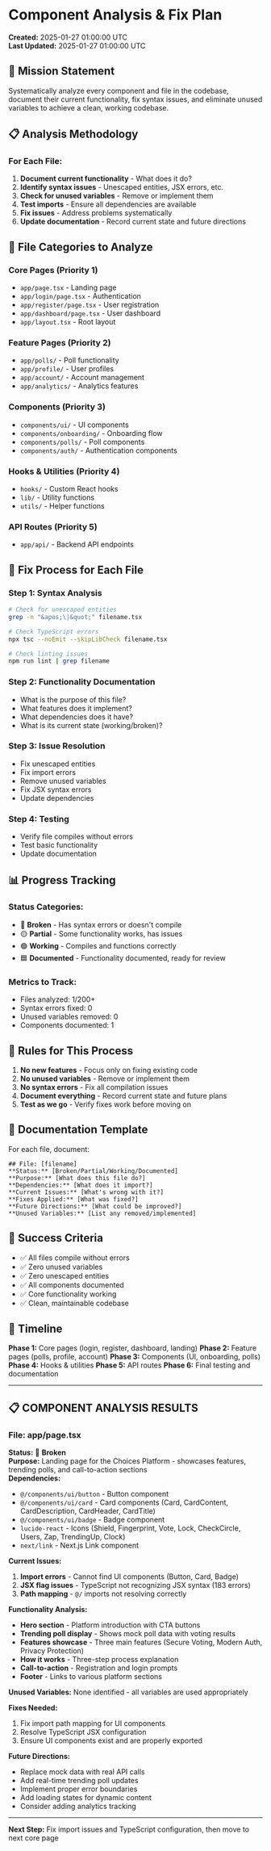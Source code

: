 # Component Analysis & Fix Plan
**Created:** 2025-01-27 01:00:00 UTC  
**Last Updated:** 2025-01-27 01:00:00 UTC

## 🎯 **Mission Statement**
Systematically analyze every component and file in the codebase, document their current functionality, fix syntax issues, and eliminate unused variables to achieve a clean, working codebase.

## 📋 **Analysis Methodology**

### **For Each File:**
1. **Document current functionality** - What does it do?
2. **Identify syntax issues** - Unescaped entities, JSX errors, etc.
3. **Check for unused variables** - Remove or implement them
4. **Test imports** - Ensure all dependencies are available
5. **Fix issues** - Address problems systematically
6. **Update documentation** - Record current state and future directions

## 📁 **File Categories to Analyze**

### **Core Pages (Priority 1)**
- `app/page.tsx` - Landing page
- `app/login/page.tsx` - Authentication
- `app/register/page.tsx` - User registration
- `app/dashboard/page.tsx` - User dashboard
- `app/layout.tsx` - Root layout

### **Feature Pages (Priority 2)**
- `app/polls/` - Poll functionality
- `app/profile/` - User profiles
- `app/account/` - Account management
- `app/analytics/` - Analytics features

### **Components (Priority 3)**
- `components/ui/` - UI components
- `components/onboarding/` - Onboarding flow
- `components/polls/` - Poll components
- `components/auth/` - Authentication components

### **Hooks & Utilities (Priority 4)**
- `hooks/` - Custom React hooks
- `lib/` - Utility functions
- `utils/` - Helper functions

### **API Routes (Priority 5)**
- `app/api/` - Backend API endpoints

## 🔧 **Fix Process for Each File**

### **Step 1: Syntax Analysis**
```bash
# Check for unescaped entities
grep -n "&apos;\|&quot;" filename.tsx

# Check TypeScript errors
npx tsc --noEmit --skipLibCheck filename.tsx

# Check linting issues
npm run lint | grep filename
```

### **Step 2: Functionality Documentation**
- What is the purpose of this file?
- What features does it implement?
- What dependencies does it have?
- What is its current state (working/broken)?

### **Step 3: Issue Resolution**
- Fix unescaped entities
- Fix import errors
- Remove unused variables
- Fix JSX syntax errors
- Update dependencies

### **Step 4: Testing**
- Verify file compiles without errors
- Test basic functionality
- Update documentation

## 📊 **Progress Tracking**

### **Status Categories:**
- 🔴 **Broken** - Has syntax errors or doesn't compile
- 🟡 **Partial** - Some functionality works, has issues
- 🟢 **Working** - Compiles and functions correctly
- 🟦 **Documented** - Functionality documented, ready for review

### **Metrics to Track:**
- Files analyzed: 1/200+
- Syntax errors fixed: 0
- Unused variables removed: 0
- Components documented: 1

## 🚫 **Rules for This Process**

1. **No new features** - Focus only on fixing existing code
2. **No unused variables** - Remove or implement them
3. **No syntax errors** - Fix all compilation issues
4. **Document everything** - Record current state and future plans
5. **Test as we go** - Verify fixes work before moving on

## 📝 **Documentation Template**

For each file, document:
```
## File: [filename]
**Status:** [Broken/Partial/Working/Documented]
**Purpose:** [What does this file do?]
**Dependencies:** [What does it import?]
**Current Issues:** [What's wrong with it?]
**Fixes Applied:** [What was fixed?]
**Future Directions:** [What could be improved?]
**Unused Variables:** [List any removed/implemented]
```

## 🎯 **Success Criteria**

- ✅ All files compile without errors
- ✅ Zero unused variables
- ✅ Zero unescaped entities
- ✅ All components documented
- ✅ Core functionality working
- ✅ Clean, maintainable codebase

## 📅 **Timeline**

**Phase 1:** Core pages (login, register, dashboard, landing)
**Phase 2:** Feature pages (polls, profile, account)
**Phase 3:** Components (UI, onboarding, polls)
**Phase 4:** Hooks & utilities
**Phase 5:** API routes
**Phase 6:** Final testing and documentation

---

## 📋 **COMPONENT ANALYSIS RESULTS**

### **File: app/page.tsx**
**Status:** 🔴 **Broken**  
**Purpose:** Landing page for the Choices Platform - showcases features, trending polls, and call-to-action sections  
**Dependencies:** 
- `@/components/ui/button` - Button component
- `@/components/ui/card` - Card components (Card, CardContent, CardDescription, CardHeader, CardTitle)
- `@/components/ui/badge` - Badge component
- `lucide-react` - Icons (Shield, Fingerprint, Vote, Lock, CheckCircle, Users, Zap, TrendingUp, Clock)
- `next/link` - Next.js Link component

**Current Issues:**
1. **Import errors** - Cannot find UI components (Button, Card, Badge)
2. **JSX flag issues** - TypeScript not recognizing JSX syntax (183 errors)
3. **Path mapping** - `@/` imports not resolving correctly

**Functionality Analysis:**
- **Hero section** - Platform introduction with CTA buttons
- **Trending poll display** - Shows mock poll data with voting results
- **Features showcase** - Three main features (Secure Voting, Modern Auth, Privacy Protection)
- **How it works** - Three-step process explanation
- **Call-to-action** - Registration and login prompts
- **Footer** - Links to various platform sections

**Unused Variables:** None identified - all variables are used appropriately

**Fixes Needed:**
1. Fix import path mapping for UI components
2. Resolve TypeScript JSX configuration
3. Ensure UI components exist and are properly exported

**Future Directions:**
- Replace mock data with real API calls
- Add real-time trending poll updates
- Implement proper error boundaries
- Add loading states for dynamic content
- Consider adding analytics tracking

---

**Next Step:** Fix import issues and TypeScript configuration, then move to next core page
